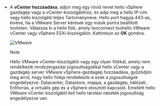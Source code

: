 * A **vCenter hozzáadása**, adjon meg egy rövid nevet hello vSphere gazdagép vagy a vCenter-kiszolgálóhoz, és adja meg a hello IP-cím vagy hello kiszolgáló teljes Tartományneve. Hello port hagyja 443-as, kivéve, ha a VMware Server kérések egy másik portra beállított toolisten. Válassza ki a hello fiók, amely tooconnect toohello VMware vCenter vagy vSphere ESXi-kiszolgálón. Kattintson az **OK** gombra.

    ![VMware](./media/site-recovery-add-vcenter/vmware-server.png)

   > [!NOTE]
   > Hello VMware vCenter-kiszolgálót vagy egy olyan fiókkal, amely nem rendelkezik rendszergazdai jogosultságokkal hello vCenter vagy a gazdagép server VMware vSphere-gazdagép hozzáadása, győződjön meg arról, hogy hello fiókja rendelkezik-e ezek a jogosultságok engedélyezve: Datacenter, Datastore, mappa, a gazdagép, hálózati , Erőforrás, a virtuális gép és a vSphere elosztott kapcsoló. Emellett hello VMware vCenter kiszolgálót kell hello tárolási nézetek jogosultság engedélyezve van.

